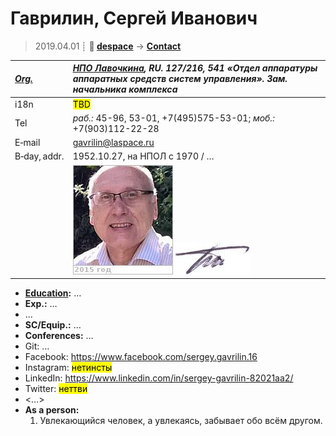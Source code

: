 # Гаврилин, Сергей Иванович
> 2019.04.01 ┊ **🚀 [despace](index.md)** → **[Contact](contact.md)**

|*[Org.](contact.md)*|*[НПО Лавочкина](zz_lav.md), RU. 127/216, 541 «Отдел аппаратуры аппаратных средств систем управления». Зам. начальника комплекса*|
|:--|:--|
|i18n| <mark>TBD</mark> |
|Tel| *раб.:* 45-96, 53-01, +7(495)575-53-01; *моб.:* +7(903)112-22-28 |
|E‑mail| <gavrilin@laspace.ru> |
|B‑day, addr.| 1952.10.27, на НПОЛ с 1970 / … |
|| [![](f/contact/g/gavrilin_001_photo_thumb.jpg)](f/contact/g/gavrilin_001_photo.jpg) [![](f/contact/g/gavrilin_001_sign_thumb.jpg)](f/contact/g/gavrilin_001_sign.png) |

   - **[Education](edu.md):** …
   - **Exp.:** …
   - …
   - **SC/Equip.:** …
   - **Conferences:** …
   - Git: …
   - Facebook: <https://www.facebook.com/sergey.gavrilin.16>
   - Instagram: <mark>нетинсты</mark>
   - LinkedIn: <https://www.linkedin.com/in/sergey-gavrilin-82021aa2/>
   - Twitter: <mark>неттви</mark>
   - <…>
   - **As a person:**
      1. Увлекающийся человек, а увлекаясь, забывает обо всём другом.
